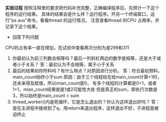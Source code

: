 **实验过程** 
按照注释里的要求把代码补充完整，正确编译程序后，先预计一下这个程序的运行结果。
具体的结果会是什么样？运行程序。开另一个终端窗口，运行“ps aux”命令，看看thread 的运行情况，
注意查看thread 的CPU 占用率，并记录下这个结果。

- 回答下列问题

CPU的占有率一直在增加，在试验中查看两次分别为是299和311
1. 你最初认为前三列数会相等吗？最后一列斜杠两边的数字是相等，还是大于或者小于关系？
答：最初认为不会相等，属于小于关系
2. 最后的结果如你所料吗？有什么特点？对原因进行分析。
答：符合最初预料，main_count始终小于sum
    原因：由于三个线程给在给main_count计算+1时，还未来得及赋值，所以mian_count是0，
          有多个线程的计算都是0+1，或者1+1，mian_count结果就是1或2可能性大些
          但是真正的sum，即执行次数是3，所以始终是main_count < sum
3. thread_worker()内是死循环，它是怎么退出的？你认为这样退出好吗？
答：是在主进程中接收到了q，用return来退出程序，这样退出不好，子进程是被迫终止
